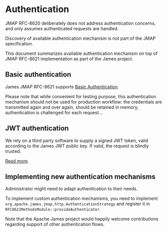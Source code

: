 # Authentication

JMAP RFC-8620 deliberately does not address authentication concerns, and only assumes authenticated requests are handled.

Discovery of available authentication mechanism is not part of the JMAP specification.

This document summarizes available authentication mechanism on top of JMAP RFC-8621 implementation as part of the James
project.

## Basic authentication

James JMAP RFC-8621 supports [Basic Authentication](https://en.wikipedia.org/wiki/Basic_access_authentication).

Please note that while convenient for testing purpose, this authentication mechanism should not be used for production
workflow: the credentials are transmitted again and over again, should be retained in memory, authentication is
challenged for each request...

## JWT authentication

We rely on a third party software to supply a signed JWT token, valid according to the James JWT public key.
If valid, the request is blindly trusted.

[Read more](https://github.com/apache/james-project/blob/master/docs/modules/servers/pages/distributed/configure/jmap.adoc#generating-a-jwt-key-pair).

## Implementing new authentication mechanisms

Administrator might need to adapt authentication to their needs.

To implement custom authentication mechanisms, you need to implement `org.apache.james.jmap.http.AuthenticationStrategy`
and register it in `RFC8621MethodsModule::provideAuthenticator`.

Note that the Apache James project would happily welcome contributions regarding support of other authentication flows.
